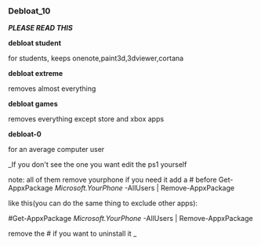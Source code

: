 ### Debloat_10
**_PLEASE READ THIS_**


**debloat student**

for students, keeps onenote,paint3d,3dviewer,cortana

**debloat extreme**

removes almost everything

**debloat games**

removes everything except store and xbox apps

**debloat-0**

for an average computer user



_If you don't see the one you want edit the ps1 yourself

note: all of them remove yourphone if you need it add a # before Get-AppxPackage *Microsoft.YourPhone* -AllUsers | Remove-AppxPackage

like this(you can do the same thing to exclude other apps):

#Get-AppxPackage *Microsoft.YourPhone* -AllUsers | Remove-AppxPackage

remove the # if you want to uninstall it
_
